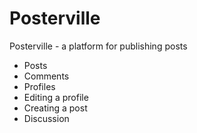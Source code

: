 # Posterville
Posterville - a platform for publishing posts

- Posts
- Comments
- Profiles
- Editing a profile
- Creating a post
- Discussion
